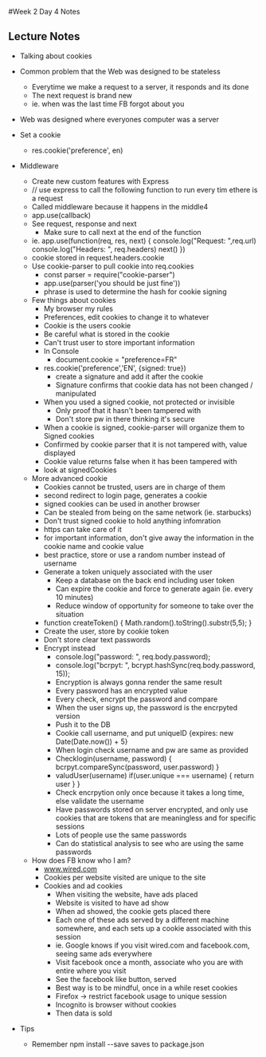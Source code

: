 #Week 2 Day 4 Notes
## Lecture Notes

* Talking about cookies
* Common problem that the Web was designed to be stateless
  * Everytime we make a request to a server, it responds and its done
  * The next request is brand new
  * ie. when was the last time FB forgot about you

* Web was designed where everyones computer was a server
* Set a cookie
  * res.cookie('preference', en)
* Middleware
  * Create new custom features with Express
  * // use express to call the following function to run every tim ethere is a request
  * Called middleware because it happens in the middle4
  * app.use(callback)
  * See request, response and next
    * Make sure to call next at the end of the function
  * ie. app.use(function(req, res, next) {
    console.log("Request: ",req.url)
    console.log("Headers: ", req.headers)
    next()
  })
  * cookie stored in request.headers.cookie
  * Use cookie-parser to pull cookie into req.cookies
    * const parser = require("cookie-parser")
    * app.use(parser('you should be just fine'))
    * phrase is used to determine the hash for cookie signing
  * Few things about cookies
    * My browser my rules
    * Preferences, edit cookies to change it to whatever 
    * Cookie is the users cookie
    * Be careful what is stored in the cookie
    * Can't trust user to store important information
    * In Console
      * document.cookie = "preference=FR"
    * res.cookie('preference','EN', {signed: true})
      * create a signature and add it after the cookie
      * Signature confirms that cookie data has not been changed / manipulated
    * When you used a signed cookie, not protected or invisible
      * Only proof that it hasn't been tampered with
      * Don't store pw in there thinking it's secure
    * When a cookie is signed, cookie-parser will organize them to Signed cookies
    * Confirmed by cookie parser that it is not tampered with, value displayed
    * Cookie value returns false when it has been tampered with
    * look at signedCookies
  * More advanced cookie
    * Cookies cannot be trusted, users are in charge of them
    * second redirect to login page, generates a cookie
    * signed cookies can be used in another browser
    * Can be stealed from being on the same network (ie. starbucks)
    * Don't trust signed cookie to hold anything infomration
    * https can take care of it
    * for important information, don't give away the information in the cookie name and cookie value
    * best practice, store or use a random number instead of username
    * Generate a token uniquely associated with the user
      * Keep a database on the back end including user token
      * Can expire the cookie and force to generate again (ie. every 10 minutes)
      * Reduce window of opportunity for someone to take over the situation
    * function createToken() {
      Math.random().toString().substr(5,5);
    }
    * Create the user, store by cookie token
    * Don't store clear text passwords
    * Encrypt instead
      * console.log("password: ", req.body.password);
      * console.log("bcrpyt: ", bcrypt.hashSync(req.body.password, 15));
      * Encryption is always gonna render the same result
      * Every password has an encrypted value
      * Every check, encrypt the password and compare
      * When the user signs up, the password is the encrpyted version
      * Push it to the DB
      * Cookie call username, and put uniqueID {expires: new Date(Date.now()) + 5}
      * When login check username and pw are same as provided
      * Checklogin(username, password) {
        bcrpyt.compareSync(password, user.password)
      }
      * valudUser(username) 
      if(user.unique === username) {
          return user
        }
      }
      * Check encrpytion only once because it takes a long time, else validate the username
      * Have passwords stored on server encrypted, and only use cookies that are tokens that are meaningless and for specific sessions
      * Lots of people use the same passwords
      * Can do statistical analysis to see who are using the same passwords
  * How does FB know who I am? 
    * www.wired.com
    * Cookies per website visited are unique to the site
    * Cookies and ad cookies
      * When visiting the website, have ads placed
      * Website is visited to have ad show
      * When ad showed, the cookie gets placed there
      * Each one of these ads served by a different machine somewhere, and each sets up a cookie associated with this session
      * ie. Google knows if you visit wired.com and facebook.com, seeing same ads everywhere
      * Visit facebook once a month, associate who you are with entire where you visit
      * See the facebook like button, served
      * Best way is to be mindful, once in a while reset cookies
      * Firefox -> restrict facebook usage to unique session
      * Incognito is browser without cookies
      * Then data is sold

* Tips
  * Remember npm install --save saves to package.json

